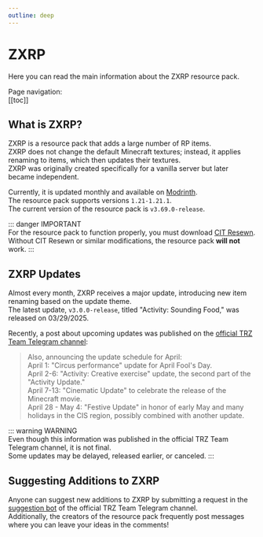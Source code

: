 ```yaml
---
outline: deep
---
```


# ZXRP

Here you can read the main information about the ZXRP resource pack.

Page navigation:  
[[toc]]

## What is ZXRP?

ZXRP is a resource pack that adds a large number of RP items.  
ZXRP does not change the default Minecraft textures; instead, it applies renaming to items, which then updates their textures.  
ZXRP was originally created specifically for a vanilla server but later became independent.

Currently, it is updated monthly and available on [Modrinth](https://modrinth.com/resourcepack/zxrp).  
The resource pack supports versions `1.21-1.21.1`.  
The current version of the resource pack is `v3.69.0-release`.

::: danger IMPORTANT  
For the resource pack to function properly, you must download [CIT Resewn](https://modrinth.com/mod/cit-resewn).  
Without CIT Resewn or similar modifications, the resource pack **will not** work.
:::

## ZXRP Updates

Almost every month, ZXRP receives a major update, introducing new item renaming based on the update theme.  
The latest update, `v3.0.0-release`, titled "Activity: Sounding Food," was released on 03/29/2025.

Recently, a post about upcoming updates was published on the [official TRZ Team Telegram channel](https://t.me/trzteam):

> Also, announcing the update schedule for April:  
> April 1: "Circus performance" update for April Fool's Day.  
> April 2-6: "Activity: Creative exercise" update, the second part of the "Activity Update."  
> April 7-13: "Cinematic Update" to celebrate the release of the Minecraft movie.  
> April 28 - May 4: "Festive Update" in honor of early May and many holidays in the CIS region, possibly combined with another update.

::: warning WARNING  
Even though this information was published in the official TRZ Team Telegram channel, it is not final.  
Some updates may be delayed, released earlier, or canceled.
:::

## Suggesting Additions to ZXRP

Anyone can suggest new additions to ZXRP by submitting a request in the [suggestion bot](https://t.me/TRZteam_bot) of the official TRZ Team Telegram channel.  
Additionally, the creators of the resource pack frequently post messages where you can leave your ideas in the comments!
